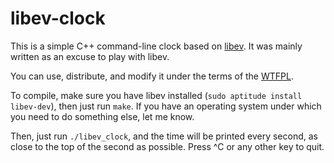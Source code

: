 libev-clock
===========

This is a simple C++ command-line clock based on [libev][]. It was
mainly written as an excuse to play with libev.

You can use, distribute, and modify it under the terms of the [WTFPL][].

To compile, make sure you have libev installed (`sudo aptitude install
libev-dev`), then just run `make`. If you have an operating system
under which you need to do something else, let me know.

Then, just run `./libev_clock`, and the time will be printed every
second, as close to the top of the second as possible. Press ^C or any
other key to quit.

[libev]: http://software.schmorp.de/pkg/libev.html
[WTFPL]: http://sam.zoy.org/wtfpl/ "Do What The Fuck You Want To Public License"
